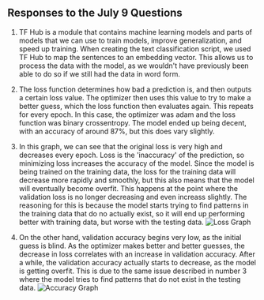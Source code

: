 ## Responses to the July 9 Questions
1. TF Hub is a module that contains machine learning models and parts of models that we can use to train models, improve generalization, and speed up training. When creating the text classification script, we used TF Hub to map the sentences to an embedding vector. This allows us to process the data with the model, as we wouldn't have previously been able to do so if we still had the data in word form.
2. The loss function determines how bad a prediction is, and then outputs a certain loss value. The optimizer then uses this value to try to make a better guess, which the loss function then evaluates again. This repeats for every epoch. In this case, the optimizer was adam and the loss function was binary crossentropy. The model ended up being decent, with an accuracy of around 87%, but this does vary slightly.
3. In this graph, we can see that the original loss is very high and decreases every epoch. Loss is the 'inaccuracy' of the prediction, so minimizing loss increases the accuracy of the model. Since the model is being trained on the training data, the loss for the training data will decrease more rapidly and smoothly, but this also means that the model will eventually become overfit. This happens at the point where the validation loss is no longer decreasing and even increass slightly. The reasoning for this is because the model starts trying to find patterns in the training data that do no actually exist, so it will end up performing better with training data, but worse with the testing data.
![Loss Graph](https://user-images.githubusercontent.com/67922851/87076722-1fea9300-c1f0-11ea-9f3e-900db957aaed.png)

4. On the other hand, validation accuracy begins very low, as the initial guess is blind. As the optimizer makes better and better guesses, the decrease in loss correlates with an increase in validation accuracy. After a while, the validation accuracy actually starts to decrease, as the model is getting overfit. This is due to the same issue described in number 3 where the model tries to find patterns that do not exist in the testing data.
![Accuracy Graph](https://user-images.githubusercontent.com/67922851/87114902-cf9b2180-c23f-11ea-81a6-b9466ec6b5da.png)
